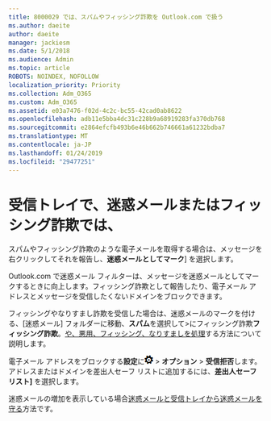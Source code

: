 ```yaml
---
title: 8000029 では、スパムやフィッシング詐欺を Outlook.com で扱う
ms.author: daeite
author: daeite
manager: jackiesm
ms.date: 5/1/2018
ms.audience: Admin
ms.topic: article
ROBOTS: NOINDEX, NOFOLLOW
localization_priority: Priority
ms.collection: Adm_O365
ms.custom: Adm_O365
ms.assetid: e03a7476-f02d-4c2c-bc55-42cad0ab8622
ms.openlocfilehash: adb11e5bba4dc31c228b9a68919283fa370db768
ms.sourcegitcommit: e2864efcfb493b6e46b662b746661a61232bdba7
ms.translationtype: MT
ms.contentlocale: ja-JP
ms.lasthandoff: 01/24/2019
ms.locfileid: "29477251"
---
```

# <a name="deal-with-spam-or-phishing-scams-in-your-inbox"></a>受信トレイで、迷惑メールまたはフィッシング詐欺では、

スパムやフィッシング詐欺のような電子メールを取得する場合は、メッセージを右クリックしてそれを報告し、**迷惑メールとしてマーク**] を選択します。 
  
Outlook.com で迷惑メール フィルターは、メッセージを迷惑メールとしてマークするときに向上します。フィッシング詐欺として報告したり、電子メール アドレスとメッセージを受信したくないドメインをブロックできます。
  
フィッシングやなりすまし詐欺を受信した場合は、迷惑メールのマークを付ける、[迷惑メール] フォルダーに移動、**スパム**を選択して\>にフィッシング詐欺**フィッシング詐欺**。[や、悪用、フィッシング、なりすましを処理](https://go.microsoft.com/fwlink/p/?linkid=873139)する方法について説明します。
  
電子メール アドレスをブロックする**設定**に![の設定](media/f4b2e798-fff1-4a14-931f-5677a4543b58.png) \> **オプション** \> **受信拒否**します。アドレスまたはドメインを差出人セーフ リストに追加するには、**差出人セーフ リスト]** を選択します。 
  
迷惑メールの増加を表示している場合[迷惑メールと受信トレイから迷惑メールを守る](https://go.microsoft.com/fwlink/p/?linkid=873140)方法です。
  

